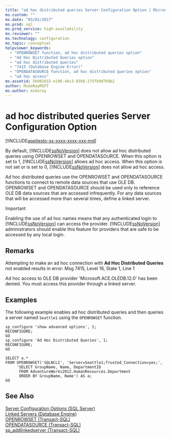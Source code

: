 ```yaml
---
title: "ad hoc distributed queries Server Configuration Option | Microsoft Docs"
ms.custom: ""
ms.date: "03/02/2017"
ms.prod: sql
ms.prod_service: high-availability
ms.reviewer: ""
ms.technology: configuration
ms.topic: conceptual
helpviewer_keywords: 
  - "OPENROWSET function, ad hoc distributed queries option"
  - "Ad Hoc Distributed Queries option"
  - "ad hoc distributed queries"
  - "7415 (Database Engine Error)"
  - "OPENDATASOURCE function, ad hoc distributed queries option"
  - "ad hoc access"
ms.assetid: 5b982015-e196-44c3-83b8-275fb9d769b2
author: MikeRayMSFT
ms.author: mikeray
---
```

# ad hoc distributed queries Server Configuration Option
[!INCLUDE[appliesto-ss-xxxx-xxxx-xxx-md](../../includes/appliesto-ss-xxxx-xxxx-xxx-md.md)]

  By default, [!INCLUDE[ssNoVersion](../../includes/ssnoversion-md.md)] does not allow ad hoc distributed queries using OPENROWSET and OPENDATASOURCE. When this option is set to 1, [!INCLUDE[ssNoVersion](../../includes/ssnoversion-md.md)] allows ad hoc access. When this option is not set or is set to 0, [!INCLUDE[ssNoVersion](../../includes/ssnoversion-md.md)] does not allow ad hoc access.  
  
 Ad hoc distributed queries use the OPENROWSET and OPENDATASOURCE functions to connect to remote data sources that use OLE DB. OPENROWSET and OPENDATASOURCE should be used only to reference OLE DB data sources that are accessed infrequently. For any data sources that will be accessed more than several times, define a linked server.  
  
> [!IMPORTANT]  
>  Enabling the use of ad hoc names means that any authenticated login to [!INCLUDE[ssNoVersion](../../includes/ssnoversion-md.md)] can access the provider. [!INCLUDE[ssNoVersion](../../includes/ssnoversion-md.md)] administrators should enable this feature for providers that are safe to be accessed by any local login.  
  
## Remarks  
 Attempting to make an ad hoc connection with **Ad Hoc Distributed Queries** not enabled results in error: Msg 7415, Level 16, State 1, Line 1  
  
 Ad hoc access to OLE DB provider 'Microsoft.ACE.OLEDB.12.0' has been denied. You must access this provider through a linked server.  
  
## Examples  
 The following example enables ad hoc distributed queries and then queries a server named `Seattle1` using the `OPENROWSET` function.  
  
```  
sp_configure 'show advanced options', 1;  
RECONFIGURE;
GO 
sp_configure 'Ad Hoc Distributed Queries', 1;  
RECONFIGURE;  
GO  
  
SELECT a.*  
FROM OPENROWSET('SQLNCLI', 'Server=Seattle1;Trusted_Connection=yes;',  
     'SELECT GroupName, Name, DepartmentID  
      FROM AdventureWorks2012.HumanResources.Department  
      ORDER BY GroupName, Name') AS a;  
GO  
```  
  
## See Also  
 [Server Configuration Options &#40;SQL Server&#41;](../../database-engine/configure-windows/server-configuration-options-sql-server.md)   
 [Linked Servers &#40;Database Engine&#41;](../../relational-databases/linked-servers/linked-servers-database-engine.md)   
 [OPENROWSET &#40;Transact-SQL&#41;](../../t-sql/functions/openrowset-transact-sql.md)   
 [OPENDATASOURCE &#40;Transact-SQL&#41;](../../t-sql/functions/opendatasource-transact-sql.md)   
 [sp_addlinkedserver &#40;Transact-SQL&#41;](../../relational-databases/system-stored-procedures/sp-addlinkedserver-transact-sql.md)  
  
  
